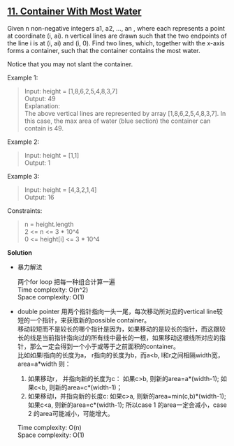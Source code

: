 ## [11. Container With Most Water](https://leetcode.com/problems/container-with-most-water/)
 

Given n non-negative integers a1, a2, ..., an , where each represents a point at coordinate (i, ai). n vertical lines are drawn such that the two endpoints of the line i is at (i, ai) and (i, 0). Find two lines, which, together with the x-axis forms a container, such that the container contains the most water.

Notice that you may not slant the container.  

Example 1:  
>Input: height = [1,8,6,2,5,4,8,3,7]  
 Output: 49  
 Explanation:  
 The above vertical lines are represented by array [1,8,6,2,5,4,8,3,7]. In this case, the max area of water (blue section) the container can contain is 49.

Example 2:
>Input: height = [1,1]  
 Output: 1
 
Example 3:  
> Input: height = [4,3,2,1,4]  
  Output: 16  
  
Constraints:

>n = height.length  
 2 <= n <= 3 * 10^4  
 0 <= height[i] <= 3 * 10^4  

**Solution**  
* 暴力解法 
 
    两个for loop 把每一种组合计算一遍  
    Time complexity: O(n^2)   
    Space complexity: O(1)
* double pointer
    用两个指针指向一头一尾，每次移动所对应的vertical line较短的一个指针，来获取新的possible container。  
    移动较短而不是较长的哪个指针是因为，如果移动的是较长的指针，而这跟较长的线是当前指针指向过的所有线中最长的一根，如果移动这根线所对应的指针，那么一定会得到一个小于或等于之前面积的container。  
    比如如果l指向的长度为a， r指向的长度为b，而a<b, l和r之间相隔width宽，area=a\*width 则：    
    1. 如果移动r， 并指向新的长度为c： 如果c>b, 则新的area=a*(width-1); 如果c<b, 则新的area=c*(width-1)；  
    1. 如果移动l，并指向新的长度c: 如果c>a, 则新的area=min(c,b)\*(width-1); 如果c<a, 则新的area=c\*(width-1);
    所以case 1 的area一定会减小，case 2 的area可能减小，可能增大。 
     
   Time complexity: O(n)   
   Space complexity: O(1)


